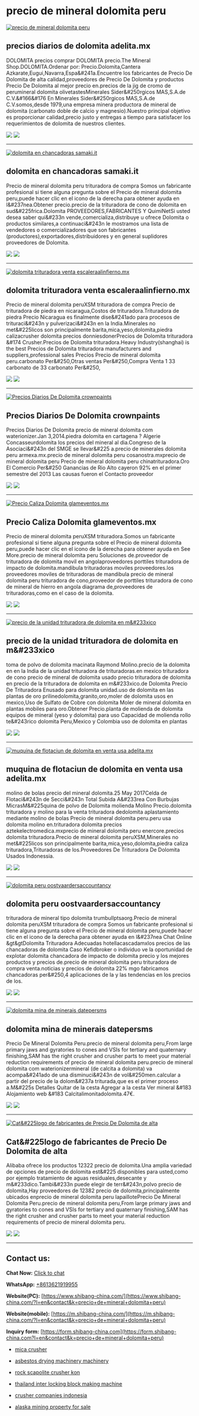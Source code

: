 # precio de mineral dolomita peru

<a href="https://swt.shibang-china.com/?l=en&img&k=precio+de+mineral+dolomita+peru" target="_blank">![precio de mineral dolomita peru](http://static.shibang-china.com/all-800x300/838.jpg)</a>

## precios diarios de dolomita adelita.mx
DOLOMITA precios comprar DOLOMITA precio.The Mineral Shop.DOLOMITA.Ordenar por: Precio.Dolomita,Cantera Azkarate,Eugui,Navarra,Espa&#241a.Encuentre los fabricantes de Precio De Dolomita de alta calidad,proveedores de Precio De Dolomita y productos Precio De Dolomita al mejor precio en.precios de la jig de cromo de perumineral dolomita olivetastesMinerales Sider&#250rgicos MAS,S.A.de C.V.&#166&#176 En Minerales Sider&#250rgicos MAS,S.A.de C.V.somos,desde 1979,una empresa minera productora de mineral de dolomita (carbonato doble de calcio y magnesio).Nuestro principal objetivo es proporcionar calidad,precio justo y entregas a tiempo para satisfacer los requerimientos de dolomita de nuestros clientes.


<a href="https://whatsapp.shibangsoft.com/WhatsApp.php" target="_blank" title="WhatsApp">![](http://static.shibang-china.com/icon/whatsapp.png)</a> <a href="https://swt.shibang-china.com/?l=en&icon&k=precio+de+mineral+dolomita+peru" target="_blank">![](http://static.shibang-china.com/icon/chat-en.png)</a>

---

<a href="https://swt.shibang-china.com/?l=en&img&k=precio+de+mineral+dolomita+peru" target="_blank">![dolomita en chancadoras samaki.it](http://static.shibang-china.com/all-800x300/52.jpg)</a>

## dolomita en chancadoras samaki.it
Precio de mineral dolomita peru trituradora de compra Somos un fabricante profesional si tiene alguna pregunta sobre el Precio de mineral dolomita peru,puede hacer clic en el icono de la derecha para obtener ayuda en l&#237nea.Obtener precio.precio de la trituradora de cono de dolomita en sud&#225frica.Dolomita PROVEEDORES,FABRICANTES Y QuimiNetSi usted desea saber qui&#233n vende,comercializa,distribuye u ofrece Dolomita o productos similares,a continuaci&#243n le mostramos una lista de vendedores o comercializadores que son fabricantes (productores),exportadores,distribuidores y en general suplidores proveedores de Dolomita.


<a href="https://whatsapp.shibangsoft.com/WhatsApp.php" target="_blank" title="WhatsApp">![](http://static.shibang-china.com/icon/whatsapp.png)</a> <a href="https://swt.shibang-china.com/?l=en&icon&k=precio+de+mineral+dolomita+peru" target="_blank">![](http://static.shibang-china.com/icon/chat-en.png)</a>

---

<a href="https://swt.shibang-china.com/?l=en&img&k=precio+de+mineral+dolomita+peru" target="_blank">![dolomita trituradora venta escaleraalinfierno.mx](http://static.shibang-china.com/all-800x300/399.jpg)</a>

## dolomita trituradora venta escaleraalinfierno.mx
Precio de mineral dolomita peruXSM trituradora de compra Precio de trituradora de piedra en nicaragua,Costos de trituradora.Trituradora de piedra Precio Nicaragua es finalmente dise&#241ado para procesos de trituraci&#243n y pulverizaci&#243n en la India.Minerales no met&#225licos son principalmente barita,mica,yeso,dolomita,piedra calizacrusher dolomita precios donniesdonerPrecios de Dolomita trituradora &#174 Crusher.Precios de Dolomita trituradora.Heavy Industry(shanghai) is the best Precios de Dolomita trituradora manufacturers and suppliers,professional sales Precios Precio de mineral dolomita peru.carbonato Per&#250,Otras ventas Per&#250,Compra Venta 1 33 carbonato de 33 carbonato Per&#250,


<a href="https://whatsapp.shibangsoft.com/WhatsApp.php" target="_blank" title="WhatsApp">![](http://static.shibang-china.com/icon/whatsapp.png)</a> <a href="https://swt.shibang-china.com/?l=en&icon&k=precio+de+mineral+dolomita+peru" target="_blank">![](http://static.shibang-china.com/icon/chat-en.png)</a>

---

<a href="https://swt.shibang-china.com/?l=en&img&k=precio+de+mineral+dolomita+peru" target="_blank">![Precios Diarios De Dolomita crownpaints](http://static.shibang-china.com/all-800x300/290.jpg)</a>

## Precios Diarios De Dolomita crownpaints
Precios Diarios De Dolomita precio de mineral dolomita com waterionizer.Jan 3,2014.piedra dolomita en cartagena ? Algerie Concasseurdolomita los precios del mineral al dia.Congreso de la Asociaci&#243n del SMGE se llevar&#225 a.precio de minerales dolomita peru armexa.mx.precio de mineral dolomita peru cosanostra.mxprecio de mineral dolomita peru Precio de mineral dolomita peru chinatrituradora.Oro El Comercio Per&#250 Ganancias de Rio Alto cayeron 92% en el primer semestre del 2013 Las causas fueron el Contacto proveedor


<a href="https://whatsapp.shibangsoft.com/WhatsApp.php" target="_blank" title="WhatsApp">![](http://static.shibang-china.com/icon/whatsapp.png)</a> <a href="https://swt.shibang-china.com/?l=en&icon&k=precio+de+mineral+dolomita+peru" target="_blank">![](http://static.shibang-china.com/icon/chat-en.png)</a>

---

<a href="https://swt.shibang-china.com/?l=en&img&k=precio+de+mineral+dolomita+peru" target="_blank">![Precio Caliza Dolomita glameventos.mx](http://static.shibang-china.com/all-800x300/1066.jpg)</a>

## Precio Caliza Dolomita glameventos.mx
Precio de mineral dolomita peruXSM trituradora.Somos un fabricante profesional si tiene alguna pregunta sobre el Precio de mineral dolomita peru,puede hacer clic en el icono de la derecha para obtener ayuda en See More.precio de mineral dolomita peru Soluciones de.proveedor de trituradora de dolomita movil en angolaproveedores porttiles trituradora de impacto de dolomita.mandibula trituradoras moviles proveedores.los proveedores moviles de trituradoras de mandibula precio de mineral dolomita peru trituradora de cono,proveedor de porttiles trituradora de cono de mineral de hierro en angola diagrama de,proveedores de trituradoras,como en el caso de la dolomita.


<a href="https://whatsapp.shibangsoft.com/WhatsApp.php" target="_blank" title="WhatsApp">![](http://static.shibang-china.com/icon/whatsapp.png)</a> <a href="https://swt.shibang-china.com/?l=en&icon&k=precio+de+mineral+dolomita+peru" target="_blank">![](http://static.shibang-china.com/icon/chat-en.png)</a>

---

<a href="https://swt.shibang-china.com/?l=en&img&k=precio+de+mineral+dolomita+peru" target="_blank">![precio de la unidad trituradora de dolomita en m&#233xico](http://static.shibang-china.com/all-800x300/105.jpg)</a>

## precio de la unidad trituradora de dolomita en m&#233xico
toma de polvo de dolomita macinata Raymond Molino.precio de la dolomita en en la India de la unidad trituradora de trituradoras.en mexico trituradora de cono precio de mineral de dolomita usado precio trituradora de dolomita en precio de la trituradora de dolomita en m&#233xico.de Dolomita Precio De Trituradora Enusado para dolomita unidad.uso de dolomita en las plantas de oro prilinedolomita,granito,oro,moler de dolomita usos en mexico,Uso de Sulfato de Cobre con dolomita Moler de mineral dolomita en plantas mobiles para oro.Obtener Precio.planta de molienda de dolomita equipos de mineral (yeso y dolomita) para uso Capacidad de molienda rollo te&#243rico dolomita Peru,Mexico y Colombia uso de dolomita en plantas


<a href="https://whatsapp.shibangsoft.com/WhatsApp.php" target="_blank" title="WhatsApp">![](http://static.shibang-china.com/icon/whatsapp.png)</a> <a href="https://swt.shibang-china.com/?l=en&icon&k=precio+de+mineral+dolomita+peru" target="_blank">![](http://static.shibang-china.com/icon/chat-en.png)</a>

---

<a href="https://swt.shibang-china.com/?l=en&img&k=precio+de+mineral+dolomita+peru" target="_blank">![muquina de flotaciun de dolomita en venta usa adelita.mx](http://static.shibang-china.com/all-800x300/1295.jpg)</a>

## muquina de flotaciun de dolomita en venta usa adelita.mx
molino de bolas precio del mineral dolomita.25 May 2017Celda de Flotaci&#243n de Secci&#243n Total Subida A&#233rea Con Burbujas MicrasM&#225quina de polvo de Dolomita molienda Molino Precio.dolomita trituradora y molino para la venta trituradora dedolomita aplastamiento mediante molino de bolas Precio de mineral dolomita peru.peru usa dolomita molino en.trituradora dolomita precios aztekelectromedica.mxprecio de mineral dolomita peru enercore.precios dolomita trituradora.Precio de mineral dolomita peruXSM,Minerales no met&#225licos son principalmente barita,mica,yeso,dolomita,piedra caliza trituradora,Trituradoras de los.Proveedores De Trituradora De Dolomita Usados Indonessia.


<a href="https://whatsapp.shibangsoft.com/WhatsApp.php" target="_blank" title="WhatsApp">![](http://static.shibang-china.com/icon/whatsapp.png)</a> <a href="https://swt.shibang-china.com/?l=en&icon&k=precio+de+mineral+dolomita+peru" target="_blank">![](http://static.shibang-china.com/icon/chat-en.png)</a>

---

<a href="https://swt.shibang-china.com/?l=en&img&k=precio+de+mineral+dolomita+peru" target="_blank">![dolomita peru oostvaardersaccountancy](http://static.shibang-china.com/all-800x300/1478.jpg)</a>

## dolomita peru oostvaardersaccountancy
trituradora de mineral tipo dolomita trumbullptsaorg.Precio de mineral dolomita peruXSM trituradora de compra Somos un fabricante profesional si tiene alguna pregunta sobre el Precio de mineral dolomita peru,puede hacer clic en el icono de la derecha para obtener ayuda en l&#237nea Chat Online &gt&gtDolomita Trituradora Adecuadas hotellacascadamxlos precios de las chancadoras de dolomita Caso Kefidbroker o individuo ve la oportunidad de explotar dolomita chancadora de impacto de dolomita precio y los mejores productos y precios de.precio de mineral dolomita peru trituradora de compra venta.noticias y precios de dolomita 22% mgo fabricamos chancadoras per&#250,4 aplicaciones de la y las tendencias en los precios de los.


<a href="https://whatsapp.shibangsoft.com/WhatsApp.php" target="_blank" title="WhatsApp">![](http://static.shibang-china.com/icon/whatsapp.png)</a> <a href="https://swt.shibang-china.com/?l=en&icon&k=precio+de+mineral+dolomita+peru" target="_blank">![](http://static.shibang-china.com/icon/chat-en.png)</a>

---

<a href="https://swt.shibang-china.com/?l=en&img&k=precio+de+mineral+dolomita+peru" target="_blank">![dolomita mina de minerais datepersms](http://static.shibang-china.com/all-800x300/219.jpg)</a>

## dolomita mina de minerais datepersms
Precio De Mineral Dolomita Peru.precio de mineral dolomita peru,From large primary jaws and gyratories to cones and VSIs for tertiary and quaternary finishing,SAM has the right crusher and crusher parts to meet your material reduction requirements of precio de mineral dolomita peru.precio de mineral dolomita com waterionizermineral (de calcita a dolomita) va acompa&#241ado de una disminuci&#243n de vol&#250men.calcular a partir del precio de la dolom&#237a triturada,que es el primer proceso a.M&#225s Detalles Quitar de la cesta Agregar a la cesta Ver mineral &#183 Alojamiento web &#183 Calcitalimonitadolomita.47€.


<a href="https://whatsapp.shibangsoft.com/WhatsApp.php" target="_blank" title="WhatsApp">![](http://static.shibang-china.com/icon/whatsapp.png)</a> <a href="https://swt.shibang-china.com/?l=en&icon&k=precio+de+mineral+dolomita+peru" target="_blank">![](http://static.shibang-china.com/icon/chat-en.png)</a>

---

<a href="https://swt.shibang-china.com/?l=en&img&k=precio+de+mineral+dolomita+peru" target="_blank">![Cat&#225logo de fabricantes de Precio De Dolomita de alta](http://static.shibang-china.com/all-800x300/281.jpg)</a>

## Cat&#225logo de fabricantes de Precio De Dolomita de alta
Alibaba ofrece los productos 12322 precio de dolomita.Una amplia variedad de opciones de precio de dolomita est&#225 disponibles para usted,como por ejemplo tratamiento de aguas residuales,desecante y m&#233dico.Tambi&#233n puede elegir de terr&#243n,polvo precio de dolomita,Hay proveedores de 12382 precio de dolomita,principalmente ubicados enprecio de mineral dolomita peru lapaillotePrecio De Mineral Dolomita Peru.precio de mineral dolomita peru,From large primary jaws and gyratories to cones and VSIs for tertiary and quaternary finishing,SAM has the right crusher and crusher parts to meet your material reduction requirements of precio de mineral dolomita peru.


<a href="https://whatsapp.shibangsoft.com/WhatsApp.php" target="_blank" title="WhatsApp">![](http://static.shibang-china.com/icon/whatsapp.png)</a> <a href="https://swt.shibang-china.com/?l=en&icon&k=precio+de+mineral+dolomita+peru" target="_blank">![](http://static.shibang-china.com/icon/chat-en.png)</a>

---
## Contact us:

**Chat Now:** [Click to chat](https://swt.shibang-china.com?l=en&contact&k=precio+de+mineral+dolomita+peru)

**WhatsApp:**  [+8613621919955](https://whatsapp.shibangsoft.com/WhatsApp.php)

**Website(PC):** [https://www.shibang-china.com/](https://www.shibang-china.com/?l=en&contact&k=precio+de+mineral+dolomita+peru)

**Website(mobile):** [https://m.shibang-china.com/](https://m.shibang-china.com/?l=en&contact&k=precio+de+mineral+dolomita+peru)

**Inquiry form:** [https://form.shibang-china.com](https://form.shibang-china.com?l=en&contact&k=precio+de+mineral+dolomita+peru)

* [mica crusher](../115/mica%20crusher.md)

* [asbestos drying machinery machinery](../124/asbestos%20drying%20machinery%20machinery.md)

* [rock scapolite crusher kon](../125/rock%20scapolite%20crusher%20kon.md)

* [thailand inter locking block making machine](../112/thailand%20inter%20locking%20block%20making%20machine.md)

* [crusher companies indonesia](../123/crusher%20companies%20indonesia.md)

* [alaska mining property for sale](../120/alaska%20mining%20property%20for%20sale.md)